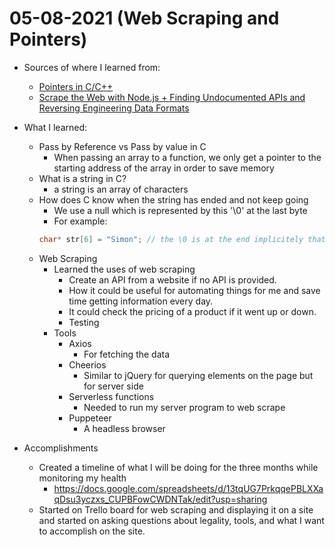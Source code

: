 # 05-08-2021 (Web Scraping and Pointers)
- Sources of where I learned from:
    - [Pointers in C/C++](https://youtu.be/zuegQmMdy8M)
    - [Scrape the Web with Node.js + Finding Undocumented APIs and Reversing Engineering Data Formats
](https://youtu.be/76d2yOMXmag)

- What I learned:
    - Pass by Reference vs Pass by value in C
        - When passing an array to a function, we only get a pointer to the starting address of the array in order to save memory
    - What is a string in C?
        - a string is an array of characters
    - How does C know when the string has ended and not keep going
        - We use a null which is represented by this '\0' at the last byte
        - For example:
        ```c
        char* str[6] = "Simon"; // the \0 is at the end implicitely that is why we put 6 instead of 5 to hold an extra value
        ```
    - Web Scraping
        - Learned the uses of web scraping
            - Create an API from a website if no API is provided.
            - How it could be useful for automating things for me and save time getting information every day.
            - It could check the pricing of a product if it went up or down.
            - Testing
        - Tools
            - Axios
                - For fetching the data
            - Cheerios
                - Similar to jQuery for querying elements on the page but for server side
            - Serverless functions
                - Needed to run my server program to web scrape
            - Puppeteer
                - A headless browser 
- Accomplishments
    - Created a timeline of what I will be doing for the three months while monitoring my health
        - https://docs.google.com/spreadsheets/d/13tqUG7PrkqqePBLXXaqDsu3yczxs_CUPBFowCWDNTak/edit?usp=sharing
    - Started on Trello board for web scraping and displaying it on a site and started on asking questions about legality, tools, and what I want to accomplish on the site.